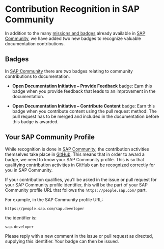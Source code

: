 # Contribution Recognition in SAP Community

In addition to the many [missions and badges][missions-badges] already available in [SAP Community][sap-community], we have added two new badges to recognize valuable documentation contributions.

## Badges

In [SAP Community][sap-community] there are two badges relating to community contributions to documentation.

* **Open Documentation Initiative – Provide Feedback** badge: Earn this badge when you provide feedback that leads to an improvement in the documentation.

* **Open Documentation Initiative – Contribute Content** badge: Earn this badge when you contribute content using the pull request method. The pull request has to be merged and included in the documentation before this badge is awarded.

## Your SAP Community Profile

While recognition is done in [SAP Community][sap-community], the contribution activities themselves take place in [GitHub](https://github.com/SAP-docs). This means that in order to award a badge, we need to know your SAP Community profile. This is so that qualifying contribution activities in GitHub can be recognized correctly for you in SAP Community.

If your contribution qualifies, you'll be asked in the issue or pull request for your SAP Community profile identifier, this will be the part of your SAP Community profile URL that follows the `https://people.sap.com/` part.

For example, in the SAP Community profile URL:

`https://people.sap.com/sap.developer`

the identifier is:

`sap.developer`

Please reply with a new comment in the issue or pull request as directed, supplying this identifier. Your badge can then be issued.

[sap-community]: https://community.sap.com
[missions-badges]: https://community.sap.com/resources/missions-badges
